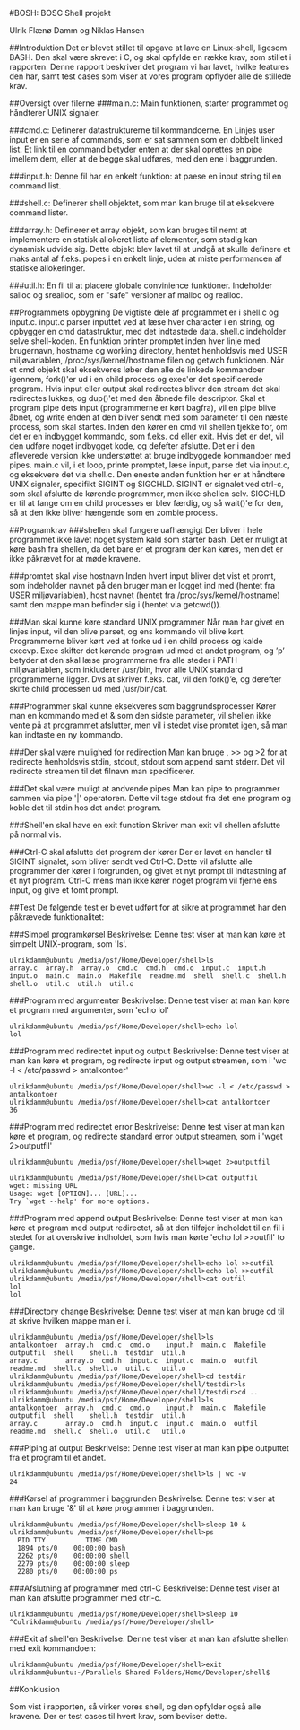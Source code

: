 #BOSH: BOSC Shell projekt

Ulrik Flænø Damm og Niklas Hansen

##Introduktion
Det er blevet stillet til opgave at lave en Linux-shell, ligesom BASH. Den skal være skrevet i C, og skal opfylde en række krav, som stillet i rapporten. Denne rapport beskriver det program vi har lavet, hvilke features den har, samt test cases som viser at vores program opflyder alle de stillede krav.

##Oversigt over filerne
###main.c:
Main funktionen, starter programmet og håndterer UNIX signaler. 

###cmd.c:
Definerer datastrukturerne til kommandoerne. En Linjes user input er en serie af commands, som er sat sammen som en dobbelt linked list. Et link til en command betyder enten at der skal oprettes en pipe imellem dem, eller at de begge skal udføres, med den ene i baggrunden. 

###input.h:
Denne fil har en enkelt funktion: at paese en input string til en command list. 

###shell.c:
Definerer shell objektet, som man kan bruge til at eksekvere command lister. 

###array.h:
Definerer et array objekt, som kan bruges til nemt at implementere en statisk allokeret liste af elementer, som stadig kan dynamisk udvide sig. Dette objekt blev lavet til at undgå at skulle definere et maks antal af f.eks. popes i en enkelt linje, uden at miste performancen af statiske allokeringer. 

###util.h:
En fil til at placere globale convinience funktioner. Indeholder salloc og srealloc, som er "safe" versioner af malloc og realloc. 

##Programmets opbygning
De vigtiste dele af programmet er i shell.c og input.c. input.c parser inputtet ved at læse hver character i en string, og opbygger en cmd datastruktur, med det indtastede data. 
shell.c indeholder selve shell-koden. En funktion printer promptet inden hver linje med brugernavn, hostname og working directory, hentet henholdsvis med USER miljøvariablen, /proc/sys/kernel/hostname filen og getwch funktionen.
Når et cmd objekt skal eksekveres løber den alle de linkede kommandoer igennem, fork()'er ud i en child process og exec'er det specificerede program. Hvis input eller output skal redirectes bliver den stream det skal redirectes lukkes, og dup()'et med den åbnede file descriptor.
Skal et program pipe dets input (programmerne er kørt bagfra), vil en pipe blive åbnet, og write enden af den bliver sendt med som parameter til den næste process, som skal startes.
Inden den kører en cmd vil shellen tjekke for, om det er en indbygget kommando, som f.eks. cd eller exit. Hvis det er det, vil den udføre noget indbygget kode, og defefter afslutte. Det er i den afleverede version ikke understøttet at bruge indbyggede kommandoer med pipes.
main.c vil, i et loop, printe promptet, læse input, parse det via input.c, og eksekvere det via shell.c. Den eneste anden funktion her er at håndtere UNIX signaler, specifikt SIGINT og SIGCHLD. SIGINT er signalet ved ctrl-c, som skal afslutte de kørende programmer, men ikke shellen selv. SIGCHLD er til at fange om en child processes er blev færdig, og så wait()'e for den, så at den ikke bliver hængende som en zombie process.

##Programkrav
###shellen skal fungere uafhængigt
Der bliver i hele programmet ikke lavet noget system kald som starter bash. Det er muligt at køre bash fra shellen, da det bare er et program der kan køres, men det er ikke påkrævet for at møde kravene. 

###promtet skal vise hostnavn
Inden hvert input bliver det vist et promt, som indeholder navnet på den bruger man er logget ind med (hentet fra USER miljøvariablen), host navnet (hentet fra /proc/sys/kernel/hostname) samt den mappe man befinder sig i (hentet via getcwd()). 

###Man skal kunne køre standard UNIX programmer
Når man har givet en linjes input, vil den blive parset, og ens kommando vil blive kørt. Programmerne bliver kørt ved at forke ud i en child process og kalde execvp. Exec skifter det kørende program ud med et andet program, og ’p’ betyder at den skal læse programmerne fra alle steder i PATH miljøvariablen, som inkluderer /usr/bin, hvor alle UNIX standard programmerne ligger. Dvs at skriver f.eks. cat, vil den fork()’e, og derefter skifte child processen ud med /usr/bin/cat. 

###Programmer skal kunne eksekveres som baggrundsprocesser
Kører man en kommando med et & som den sidste parameter, vil shellen ikke vente på at programmet afslutter, men vil i stedet vise promtet igen, så man kan indtaste en ny kommando.

###Der skal være mulighed for redirection
Man kan bruge , >> og >2 for at redirecte henholdsvis stdin, stdout, stdout som append samt stderr. Det vil redirecte streamen til det filnavn man specificerer.

###Det skal være muligt at andvende pipes
Man kan pipe to programmer sammen via pipe '|' operatoren. Dette vil tage stdout fra det ene program og koble det til stdin hos det andet program.

###Shell'en skal have en exit function
Skriver man exit vil shellen afslutte på normal vis. 

###Ctrl-C skal afslutte det program der kører
Der er lavet en handler til SIGINT signalet, som bliver sendt ved Ctrl-C. Dette vil afslutte alle programmer der kører i forgrunden, og givet et nyt prompt til indtastning af et nyt program. Ctrl-C mens man ikke kører noget program vil fjerne ens input, og give et tomt prompt.

##Test
De følgende test er blevet udført for at sikre at programmet har den påkrævede funktionalitet:

###Simpel programkørsel
Beskrivelse: Denne test viser at man kan køre et simpelt UNIX-program, som 'ls'.

    ulrikdamm@ubuntu /media/psf/Home/Developer/shell>ls
    array.c  array.h  array.o  cmd.c  cmd.h  cmd.o	input.c  input.h  input.o  main.c  main.o  Makefile  readme.md	shell  shell.c	shell.h  shell.o  util.c  util.h  util.o

###Program med argumenter
Beskrivelse: Denne test viser at man kan køre et program med argumenter, som 'echo lol'

    ulrikdamm@ubuntu /media/psf/Home/Developer/shell>echo lol
    lol

###Program med redirectet input og output
Beskrivelse: Denne test viser at man kan køre et program, og redirecte input og output streamen, som i 'wc -l < /etc/passwd > antalkontoer'

    ulrikdamm@ubuntu /media/psf/Home/Developer/shell>wc -l < /etc/passwd > antalkontoer
    ulrikdamm@ubuntu /media/psf/Home/Developer/shell>cat antalkontoer
    36

###Program med redirectet error
Beskrivelse: Denne test viser at man kan køre et program, og redirecte standard error output streamen, som i 'wget 2>outputfil'

    ulrikdamm@ubuntu /media/psf/Home/Developer/shell>wget 2>outputfil
    
    ulrikdamm@ubuntu /media/psf/Home/Developer/shell>cat outputfil
    wget: missing URL
    Usage: wget [OPTION]... [URL]...
    Try `wget --help' for more options.

###Program med append output
Beskrivelse: Denne test viser at man kan køre et program med output redirectet, så at den tilføjer indholdet til en fil i stedet for at overskrive indholdet, som hvis man kørte 'echo lol >>outfil' to gange.

    ulrikdamm@ubuntu /media/psf/Home/Developer/shell>echo lol >>outfil
    ulrikdamm@ubuntu /media/psf/Home/Developer/shell>echo lol >>outfil
    ulrikdamm@ubuntu /media/psf/Home/Developer/shell>cat outfil
    lol
    lol

###Directory change
Beskrivelse: Denne test viser at man kan bruge cd til at skrive hvilken mappe man er i.

    ulrikdamm@ubuntu /media/psf/Home/Developer/shell>ls
    antalkontoer  array.h  cmd.c  cmd.o    input.h	main.c	Makefile  outputfil  shell    shell.h  testdir	util.h
    array.c       array.o  cmd.h  input.c  input.o	main.o	outfil	  readme.md  shell.c  shell.o  util.c	util.o
    ulrikdamm@ubuntu /media/psf/Home/Developer/shell>cd testdir
    ulrikdamm@ubuntu /media/psf/Home/Developer/shell/testdir>ls
    ulrikdamm@ubuntu /media/psf/Home/Developer/shell/testdir>cd ..
    ulrikdamm@ubuntu /media/psf/Home/Developer/shell>ls
    antalkontoer  array.h  cmd.c  cmd.o    input.h	main.c	Makefile  outputfil  shell    shell.h  testdir	util.h
    array.c       array.o  cmd.h  input.c  input.o	main.o	outfil	  readme.md  shell.c  shell.o  util.c	util.o

###Piping af output
Beskrivelse: Denne test viser at man kan pipe outputtet fra et program til et andet.

    ulrikdamm@ubuntu /media/psf/Home/Developer/shell>ls | wc -w
    24

###Kørsel af programmer i baggrunden
Beskrivelse: Denne test viser at man kan bruge '&' til at køre programmer i baggrunden.

    ulrikdamm@ubuntu /media/psf/Home/Developer/shell>sleep 10 &
    ulrikdamm@ubuntu /media/psf/Home/Developer/shell>ps
      PID TTY          TIME CMD
      1894 pts/0    00:00:00 bash
      2262 pts/0    00:00:00 shell
      2279 pts/0    00:00:00 sleep
      2280 pts/0    00:00:00 ps

###Afslutning af programmer med ctrl-C
Beskrivelse: Denne test viser at man kan afslutte programmer med ctrl-c.

    ulrikdamm@ubuntu /media/psf/Home/Developer/shell>sleep 10
    ^Culrikdamm@ubuntu /media/psf/Home/Developer/shell>

###Exit af shell'en
Beskrivelse: Denne test viser at man kan afslutte shellen med exit kommandoen:

    ulrikdamm@ubuntu /media/psf/Home/Developer/shell>exit
    ulrikdamm@ubuntu:~/Parallels Shared Folders/Home/Developer/shell$ 

##Konklusion

Som vist i rapporten, så virker vores shell, og den opfylder også alle kravene. Der er test cases til hvert krav, som beviser dette.
